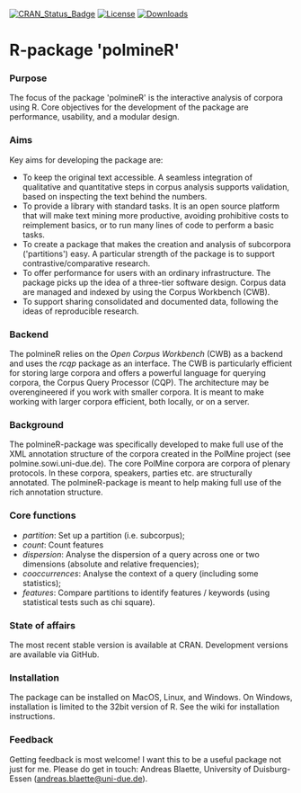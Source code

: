 [![CRAN_Status_Badge](http://www.r-pkg.org/badges/version/polmineR)](https://cran.r-project.org/package=polmineR)
[![License](https://img.shields.io/aur/license/yaourt.svg)](http://www.gnu.org/licenses/gpl-3.0.html)
[![Downloads](http://cranlogs.r-pkg.org/badges/polmineR)](https://cran.r-project.org/package=polmineR)

R-package 'polmineR'
===================

### Purpose
The focus of the package 'polmineR' is the interactive analysis of corpora using R. Core objectives for the development of the package are performance, usability, and a modular design.

### Aims
Key aims for developing the package are:
- To keep the original text accessible. A seamless integration of qualitative and quantitative steps in corpus analysis supports validation, based on inspecting the text behind the numbers.
- To provide a library with standard tasks.  It is  an open source platform that will make text mining more productive, avoiding prohibitive costs to reimplement basics, or to run many lines of code to perform a basic tasks.
- To create a package that makes the creation and analysis of subcorpora ('partitions') easy. A particular strength of the package is to support contrastive/comparative research.
- To offer performance for users with an ordinary infrastructure. The package picks up the idea of a three-tier software design. Corpus data are managed and indexed by using the Corpus Workbench (CWB).
- To support sharing consolidated and documented data, following the ideas of reproducible research.

### Backend
The polmineR relies on the _Open Corpus Workbench_ (CWB) as a backend and uses the _rcqp_ package as an interface. The CWB is particularly efficient for storing large corpora and offers a powerful language for querying corpora, the Corpus Query Processor (CQP). The architecture may be overengineered if you work with smaller corpora. It is meant to make working with larger corpora efficient, both locally, or on a server.

### Background
The polmineR-package was specifically developed to make full use of the XML annotation structure of the corpora created in the PolMine project (see polmine.sowi.uni-due.de). The core PolMine corpora are corpora of plenary protocols. In these corpora, speakers, parties etc. are structurally annotated. The polmineR-package is meant to help making full use of the rich annotation structure.

### Core functions
- *partition*: Set up a partition (i.e. subcorpus);
- *count*: Count features
- *dispersion*: Analyse the dispersion of a query across one or two dimensions (absolute and relative frequencies);
- *cooccurrences*: Analyse the context of a query (including some statistics);
- *features*: Compare partitions to identify features / keywords (using statistical tests such as chi square).

### State of affairs
The most recent stable version is available at CRAN. Development versions are available via GitHub.

### Installation
The package can be installed on MacOS, Linux, and Windows. On Windows, installation is limited to the 32bit version of R. See the wiki for installation instructions.

### Feedback
Getting feedback is most welcome! I want this to be a useful package not just for me. Please do get in touch: Andreas Blaette, University of Duisburg-Essen (andreas.blaette@uni-due.de).
